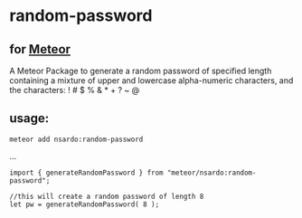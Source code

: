 # random-password
## for [Meteor](http://meteor.com)

A Meteor Package to generate a random password of specified length containing a mixture of upper and lowercase alpha-numeric characters, and the characters: !  #  $  %  &amp;  *  +  ?  ~  @

## usage:

```
meteor add nsardo:random-password
```

...

```
import { generateRandomPassword } from "meteor/nsardo:random-password";

//this will create a random password of length 8
let pw = generateRandomPassword( 8 );
```
